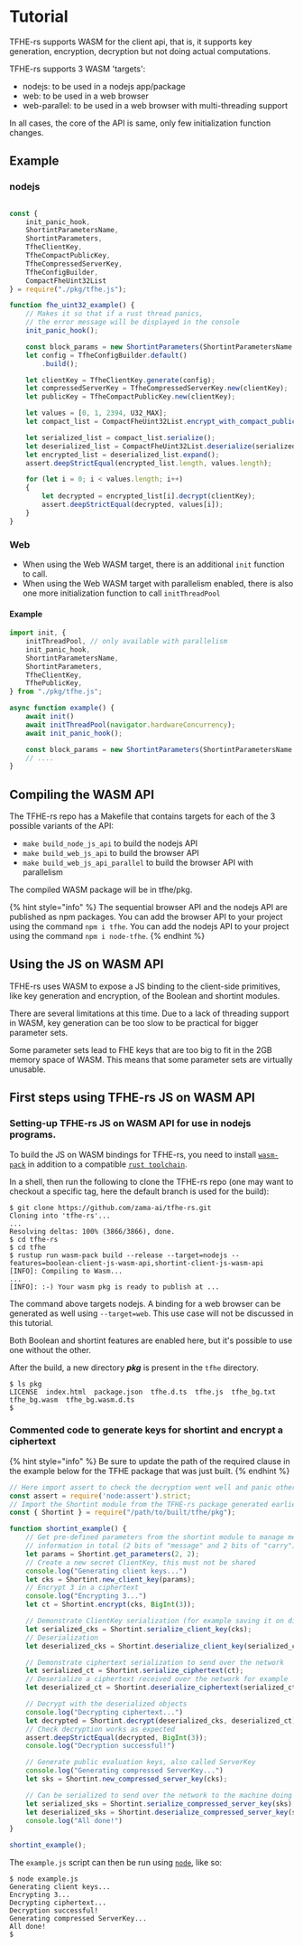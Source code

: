 # Tutorial


TFHE-rs supports WASM for the client api, that is, it supports key generation, encryption, decryption but not doing actual computations.

TFHE-rs supports 3 WASM 'targets':
- nodejs: to be used in a nodejs app/package
- web: to be used in a web browser
- web-parallel: to be used in a web browser with multi-threading support

In all cases, the core of the API is same, only few initialization function
changes.


## Example

### nodejs

```javascript

const {
    init_panic_hook,
    ShortintParametersName,
    ShortintParameters,
    TfheClientKey,
    TfheCompactPublicKey,
    TfheCompressedServerKey,
    TfheConfigBuilder,
    CompactFheUint32List
} = require("./pkg/tfhe.js");

function fhe_uint32_example() {
    // Makes it so that if a rust thread panics,
    // the error message will be displayed in the console
    init_panic_hook();

    const block_params = new ShortintParameters(ShortintParametersName.PARAM_SMALL_MESSAGE_2_CARRY_2_COMPACT_PK);
    let config = TfheConfigBuilder.default()
        .build();

    let clientKey = TfheClientKey.generate(config);
    let compressedServerKey = TfheCompressedServerKey.new(clientKey);
    let publicKey = TfheCompactPublicKey.new(clientKey);

    let values = [0, 1, 2394, U32_MAX];
    let compact_list = CompactFheUint32List.encrypt_with_compact_public_key(values, publicKey);

    let serialized_list = compact_list.serialize();
    let deserialized_list = CompactFheUint32List.deserialize(serialized_list);
    let encrypted_list = deserialized_list.expand();
    assert.deepStrictEqual(encrypted_list.length, values.length);

    for (let i = 0; i < values.length; i++)
    {
        let decrypted = encrypted_list[i].decrypt(clientKey);
        assert.deepStrictEqual(decrypted, values[i]);
    }
}
```

### Web

- When using the Web WASM target, there is an additional `init` function to call.
- When using the Web WASM target with parallelism enabled, there is also one more initialization function to call `initThreadPool`

#### Example

```js
import init, {
    initThreadPool, // only available with parallelism
    init_panic_hook,
    ShortintParametersName,
    ShortintParameters,
    TfheClientKey,
    TfhePublicKey,
} from "./pkg/tfhe.js";

async function example() {
    await init()
    await initThreadPool(navigator.hardwareConcurrency);
    await init_panic_hook();

    const block_params = new ShortintParameters(ShortintParametersName.PARAM_SMALL_MESSAGE_2_CARRY_2_COMPACT_PK);
    // ....
}
```

## Compiling the WASM API

The TFHE-rs repo has a Makefile that contains targets for each of the 3 possible variants of the API:

- `make build_node_js_api` to build the nodejs API
- `make build_web_js_api` to build the browser API
- `make build_web_js_api_parallel` to build the browser API with parallelism

The compiled WASM package will be in tfhe/pkg.

{% hint style="info" %}
The sequential browser API and the nodejs API are published as npm packages.
You can add the browser API to your project using the command `npm i tfhe`.
You can add the nodejs API to your project using the command `npm i node-tfhe`.
{% endhint %}

## Using the JS on WASM API

TFHE-rs uses WASM to expose a JS binding to the client-side primitives, like key generation and encryption, of the Boolean and shortint modules.

There are several limitations at this time. Due to a lack of threading support in WASM, key generation can be too slow to be practical for bigger parameter sets.

Some parameter sets lead to FHE keys that are too big to fit in the 2GB memory space of WASM. This means that some parameter sets are virtually unusable.

## First steps using TFHE-rs JS on WASM API

### Setting-up TFHE-rs JS on WASM API for use in nodejs programs.

To build the JS on WASM bindings for TFHE-rs, you need to install [`wasm-pack`](https://rustwasm.github.io/wasm-pack/) in addition to a compatible [`rust toolchain`](https://rustup.rs/).

In a shell, then run the following to clone the TFHE-rs repo (one may want to checkout a specific tag, here the default branch is used for the build):

```shell
$ git clone https://github.com/zama-ai/tfhe-rs.git
Cloning into 'tfhe-rs'...
...
Resolving deltas: 100% (3866/3866), done.
$ cd tfhe-rs
$ cd tfhe
$ rustup run wasm-pack build --release --target=nodejs --features=boolean-client-js-wasm-api,shortint-client-js-wasm-api
[INFO]: Compiling to Wasm...
...
[INFO]: :-) Your wasm pkg is ready to publish at ...
```

The command above targets nodejs. A binding for a web browser can be generated as well using `--target=web`. This use case will not be discussed in this tutorial.

Both Boolean and shortint features are enabled here, but it's possible to use one without the other.

After the build, a new directory _**pkg**_ is present in the `tfhe` directory.

```shell
$ ls pkg
LICENSE  index.html  package.json  tfhe.d.ts  tfhe.js  tfhe_bg.txt  tfhe_bg.wasm  tfhe_bg.wasm.d.ts
$
```

### Commented code to generate keys for shortint and encrypt a ciphertext

{% hint style="info" %}
Be sure to update the path of the required clause in the example below for the TFHE package that was just built.
{% endhint %}

```javascript
// Here import assert to check the decryption went well and panic otherwise
const assert = require('node:assert').strict;
// Import the Shortint module from the TFHE-rs package generated earlier
const { Shortint } = require("/path/to/built/tfhe/pkg");

function shortint_example() {
    // Get pre-defined parameters from the shortint module to manage messages with 4 bits of useful
    // information in total (2 bits of "message" and 2 bits of "carry")
    let params = Shortint.get_parameters(2, 2);
    // Create a new secret ClientKey, this must not be shared
    console.log("Generating client keys...")
    let cks = Shortint.new_client_key(params);
    // Encrypt 3 in a ciphertext
    console.log("Encrypting 3...")
    let ct = Shortint.encrypt(cks, BigInt(3));

    // Demonstrate ClientKey serialization (for example saving it on disk on the user device)
    let serialized_cks = Shortint.serialize_client_key(cks);
    // Deserialization
    let deserialized_cks = Shortint.deserialize_client_key(serialized_cks);

    // Demonstrate ciphertext serialization to send over the network
    let serialized_ct = Shortint.serialize_ciphertext(ct);
    // Deserialize a ciphertext received over the network for example
    let deserialized_ct = Shortint.deserialize_ciphertext(serialized_ct);

    // Decrypt with the deserialized objects
    console.log("Decrypting ciphertext...")
    let decrypted = Shortint.decrypt(deserialized_cks, deserialized_ct);
    // Check decryption works as expected
    assert.deepStrictEqual(decrypted, BigInt(3));
    console.log("Decryption successful!")

    // Generate public evaluation keys, also called ServerKey
    console.log("Generating compressed ServerKey...")
    let sks = Shortint.new_compressed_server_key(cks);

    // Can be serialized to send over the network to the machine doing the evaluation
    let serialized_sks = Shortint.serialize_compressed_server_key(sks);
    let deserialized_sks = Shortint.deserialize_compressed_server_key(serialized_sks);
    console.log("All done!")
}

shortint_example();
```

The `example.js` script can then be run using [`node`](https://nodejs.org/), like so:

```shell
$ node example.js
Generating client keys...
Encrypting 3...
Decrypting ciphertext...
Decryption successful!
Generating compressed ServerKey...
All done!
$
```
